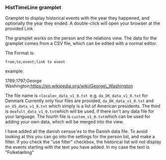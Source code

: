 ### HistTimeLine gramplet

Gramplet to display historical events with the year they happened, and optionally the year  they ended.
A double-click will open your browser at the provided Link

The gramplet works on the person and the relations view.
The data for the gramplet comes from a CSV file, which can be edited with a normal editor.

The Format is:

`from;to;event;link to event`

example:

1789;1797;George Washington;https://en.wikipedia.org/wiki/George\_Washington

The file name is `<locale>_data_v1_0.txt `e.g. `da_DK_data_v1_0.txt` for Denmark
Currently only four files are provided, `da_DK_data_v1_0.txt` and `en_US_data_v1_0.txt` which simply is a list of American presidents.
The third is `deafult_data_v1_0.txt`which will be used, if there isn't any data file for your language.
The fourth file is `custom_v1_0.txt`which can be used for adding your own data, which will be merged into the view.

I have added all the danish census'es to the Danish data file. To avoid looking at this you can go into the settings for the person list, and make a filter. If you check the "use filter" checkbox, the historical list will not display the events starting with the text you have added. In my case the text is "Folketælling"


